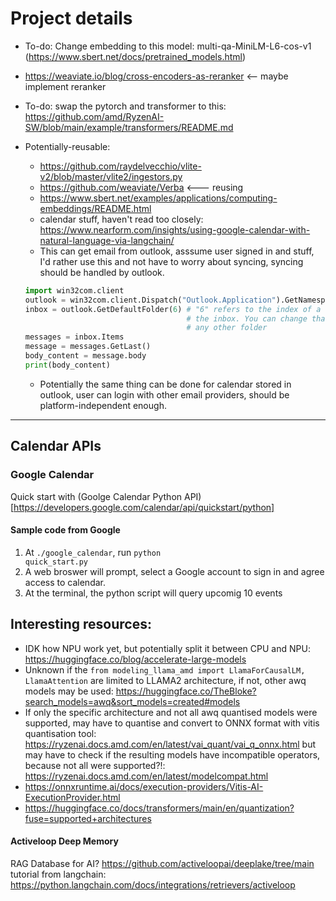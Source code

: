 # Project details
- To-do: Change embedding to this model: multi-qa-MiniLM-L6-cos-v1 (https://www.sbert.net/docs/pretrained_models.html) 
- https://weaviate.io/blog/cross-encoders-as-reranker <-- maybe implement reranker
- To-do: swap the pytorch and transformer to this: https://github.com/amd/RyzenAI-SW/blob/main/example/transformers/README.md

- Potentially-reusable:
    - https://github.com/raydelvecchio/vlite-v2/blob/master/vlite2/ingestors.py
    - https://github.com/weaviate/Verba  <--- reusing
    - https://www.sbert.net/examples/applications/computing-embeddings/README.html 
    - calendar stuff, haven't read too closely: https://www.nearform.com/insights/using-google-calendar-with-natural-language-via-langchain/
    - This can get email from outlook, asssume user signed in and stuff, I'd rather use this and not have to worry about syncing, syncing should be handled by outlook.
    ```python
    import win32com.client
    outlook = win32com.client.Dispatch("Outlook.Application").GetNamespace("MAPI")
    inbox = outlook.GetDefaultFolder(6) # "6" refers to the index of a folder - in this case,
                                        # the inbox. You can change that number to reference
                                        # any other folder
    messages = inbox.Items
    message = messages.GetLast()
    body_content = message.body
    print(body_content)
    ```
    - Potentially the same thing can be done for calendar stored in outlook, user can login with other email providers, should be platform-independent enough.
---

## Calendar APIs
### Google Calendar
Quick start with (Goolge Calendar Python API)[https://developers.google.com/calendar/api/quickstart/python]
#### Sample code from Google
1. At <code>./google_calendar</code>, run <code>python quick_start.py</code>
2. A web broswer will prompt, select a Google account to sign in and agree access to calendar.
3. At the terminal, the python script will query upcomig 10 events


## Interesting resources:
- IDK how NPU work yet, but potentially split it between CPU and NPU: https://huggingface.co/blog/accelerate-large-models
- Unknown if the `from modeling_llama_amd import LlamaForCausalLM, LlamaAttention` are limited to LLAMA2 architecture, if not, other awq models may be used: https://huggingface.co/TheBloke?search_models=awq&sort_models=created#models
- If only the specific architecture and not all awq quantised models were supported, may have to quantise and convert to ONNX format with vitis quantisation tool: https://ryzenai.docs.amd.com/en/latest/vai_quant/vai_q_onnx.html but may have to check if the resulting models have incompatible operators, because not all were supported?!: https://ryzenai.docs.amd.com/en/latest/modelcompat.html
- https://onnxruntime.ai/docs/execution-providers/Vitis-AI-ExecutionProvider.html
- https://huggingface.co/docs/transformers/main/en/quantization?fuse=supported+architectures

#### Activeloop Deep Memory
RAG Database for AI? https://github.com/activeloopai/deeplake/tree/main
tutorial from langchain: https://python.langchain.com/docs/integrations/retrievers/activeloop